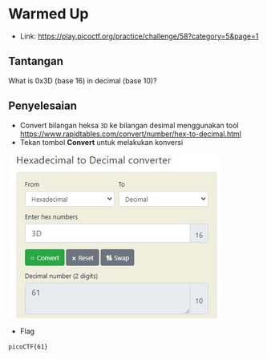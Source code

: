 # Warmed Up
- Link: https://play.picoctf.org/practice/challenge/58?category=5&page=1

## Tantangan
What is 0x3D (base 16) in decimal (base 10)?

## Penyelesaian
- Convert bilangan heksa `3D` ke bilangan desimal menggunakan tool https://www.rapidtables.com/convert/number/hex-to-decimal.html
- Tekan tombol **Convert** untuk melakukan konversi

![alt text](https://github.com/rahardian-dwi-saputra/picoCTF-writeup/blob/main/General%20Skills/Warmed%20Up/assets/warmed%20up%201.JPG)

- Flag
```sh
picoCTF{61}
```